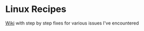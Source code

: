 # Linux Recipes

[Wiki](https://github.com/rogerdahl/linux-recipes/wiki) with step by step fixes for various issues I've encountered
